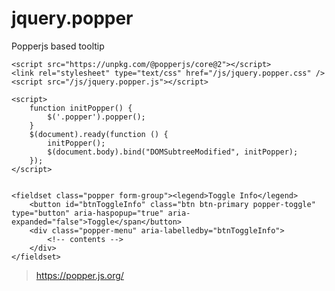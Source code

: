 # jquery.popper
Popperjs based tooltip


    <script src="https://unpkg.com/@popperjs/core@2"></script>
    <link rel="stylesheet" type="text/css" href="/js/jquery.popper.css" />
    <script src="/js/jquery.popper.js"></script>
    
    <script>
        function initPopper() {
            $('.popper').popper();
        }
        $(document).ready(function () {
            initPopper();
            $(document.body).bind("DOMSubtreeModified", initPopper);
        });
    </script>
    
    
    <fieldset class="popper form-group"><legend>Toggle Info</legend>
        <button id="btnToggleInfo" class="btn btn-primary popper-toggle" type="button" aria-haspopup="true" aria-expanded="false">Toggle</span</button>
        <div class="popper-menu" aria-labelledby="btnToggleInfo">
            <!-- contents -->
        </div>
    </fieldset>
    
    
> https://popper.js.org/
